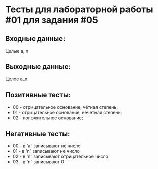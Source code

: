 # Тесты для лабораторной работы #01 для задания #05

## Входные данные:
Целые a, n

## Выходные данные:
Целое a_n

## Позитивные тесты:
 - 00 - отрицательное основание, чётная степень;
 - 01 - отрицательное основание, нечётная степень;
 - 02 - положительное основание;

## Негативные тесты:
 - 00 - в 'a' записывают не число
 - 01 - в 'n' записывают не число
 - 02 - в 'n' записывают отрицательное число
 - 03 - в 'n' записывают 0
